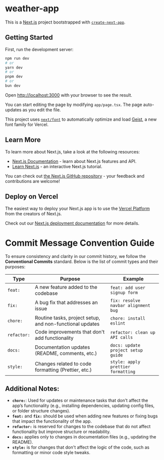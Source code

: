 # weather-app
This is a [Next.js](https://nextjs.org) project bootstrapped with [`create-next-app`](https://nextjs.org/docs/app/api-reference/cli/create-next-app).

## Getting Started

First, run the development server:

```bash
npm run dev
# or
yarn dev
# or
pnpm dev
# or
bun dev
```

Open [http://localhost:3000](http://localhost:3000) with your browser to see the result.

You can start editing the page by modifying `app/page.tsx`. The page auto-updates as you edit the file.

This project uses [`next/font`](https://nextjs.org/docs/app/building-your-application/optimizing/fonts) to automatically optimize and load [Geist](https://vercel.com/font), a new font family for Vercel.

## Learn More

To learn more about Next.js, take a look at the following resources:

- [Next.js Documentation](https://nextjs.org/docs) - learn about Next.js features and API.
- [Learn Next.js](https://nextjs.org/learn) - an interactive Next.js tutorial.

You can check out [the Next.js GitHub repository](https://github.com/vercel/next.js) - your feedback and contributions are welcome!

## Deploy on Vercel

The easiest way to deploy your Next.js app is to use the [Vercel Platform](https://vercel.com/new?utm_medium=default-template&filter=next.js&utm_source=create-next-app&utm_campaign=create-next-app-readme) from the creators of Next.js.

Check out our [Next.js deployment documentation](https://nextjs.org/docs/app/building-your-application/deploying) for more details.

# Commit Message Convention Guide

To ensure consistency and clarity in our commit history, we follow the **Conventional Commits** standard. Below is the list of commit types and their purposes:

| Type        | Purpose                                                  | Example                             |
| ----------- | -------------------------------------------------------- | ----------------------------------- |
| `feat:`     | A new feature added to the codebase                      | `feat: add user signup form`        |
| `fix:`      | A bug fix that addresses an issue                        | `fix: resolve navbar alignment bug` |
| `chore:`    | Routine tasks, project setup, and non-functional updates | `chore: install eslint`             |
| `refactor:` | Code improvements that don't add functionality           | `refactor: clean up API calls`      |
| `docs:`     | Documentation updates (README, comments, etc.)           | `docs: update project setup guide`  |
| `style:`    | Changes related to code formatting (Prettier, etc.)      | `style: apply prettier formatting`  |

## Additional Notes:

- **`chore:`**: Used for updates or maintenance tasks that don't affect the app’s functionality (e.g., installing dependencies, updating config files, or folder structure changes).
- **`feat:`** and **`fix:`** should be used when adding new features or fixing bugs that impact the functionality of the app.
- **`refactor:`** is reserved for changes to the codebase that do not affect functionality but improve structure or readability.
- **`docs:`** applies only to changes in documentation files (e.g., updating the README).
- **`style:`** is for changes that don't affect the logic of the code, such as formatting or minor code style tweaks.
